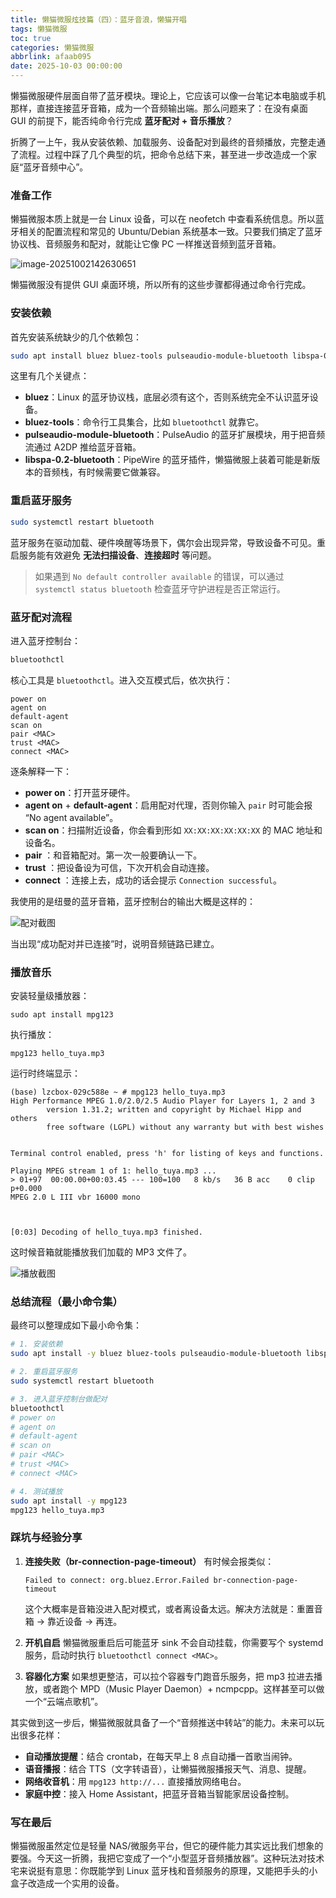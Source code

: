 ```yaml
---
title: 懒猫微服炫技篇（四）：蓝牙音浪，懒猫开唱
tags: 懒猫微服
toc: true
categories: 懒猫微服
abbrlink: afaab095
date: 2025-10-03 00:00:00
---
```


懒猫微服硬件层面自带了蓝牙模块。理论上，它应该可以像一台笔记本电脑或手机那样，直接连接蓝牙音箱，成为一个音频输出端。那么问题来了：在没有桌面 GUI 的前提下，能否纯命令行完成 **蓝牙配对 + 音乐播放**？

折腾了一上午，我从安装依赖、加载服务、设备配对到最终的音频播放，完整走通了流程。过程中踩了几个典型的坑，把命令总结下来，甚至进一步改造成一个家庭“蓝牙音频中心”。

<!-- more -->

### 准备工作

懒猫微服本质上就是一台 Linux 设备，可以在 neofetch 中查看系统信息。所以蓝牙相关的配置流程和常见的 Ubuntu/Debian 系统基本一致。只要我们搞定了蓝牙协议栈、音频服务和配对，就能让它像 PC 一样推送音频到蓝牙音箱。

![image-20251002142630651](https://raw.githubusercontent.com/cloudsmithy/picgo-imh/master/image-20251002142630651.png)

懒猫微服没有提供 GUI 桌面环境，所以所有的这些步骤都得通过命令行完成。

### 安装依赖

首先安装系统缺少的几个依赖包：

```bash
sudo apt install bluez bluez-tools pulseaudio-module-bluetooth libspa-0.2-bluetooth
```

这里有几个关键点：

- **bluez**：Linux 的蓝牙协议栈，底层必须有这个，否则系统完全不认识蓝牙设备。
- **bluez-tools**：命令行工具集合，比如 `bluetoothctl` 就靠它。
- **pulseaudio-module-bluetooth**：PulseAudio 的蓝牙扩展模块，用于把音频流通过 A2DP 推给蓝牙音箱。
- **libspa-0.2-bluetooth**：PipeWire 的蓝牙插件，懒猫微服上装着可能是新版本的音频栈，有时候需要它做兼容。

### 重启蓝牙服务

```bash
sudo systemctl restart bluetooth
```

蓝牙服务在驱动加载、硬件唤醒等场景下，偶尔会出现异常，导致设备不可见。重启服务能有效避免 **无法扫描设备**、**连接超时** 等问题。

> 如果遇到 `No default controller available` 的错误，可以通过 `systemctl status bluetooth` 检查蓝牙守护进程是否正常运行。

### 蓝牙配对流程

进入蓝牙控制台：

```bash
bluetoothctl
```

核心工具是 `bluetoothctl`。进入交互模式后，依次执行：

```text
power on
agent on
default-agent
scan on
pair <MAC>
trust <MAC>
connect <MAC>
```

逐条解释一下：

- **power on**：打开蓝牙硬件。
- **agent on** + **default-agent**：启用配对代理，否则你输入 `pair` 时可能会报 “No agent available”。
- **scan on**：扫描附近设备，你会看到形如 `XX:XX:XX:XX:XX:XX` 的 MAC 地址和设备名。
- **pair** ：和音箱配对。第一次一般要确认一下。
- **trust** ：把设备设为可信，下次开机会自动连接。
- **connect** ：连接上去，成功的话会提示 `Connection successful`。

我使用的是纽曼的蓝牙音箱，蓝牙控制台的输出大概是这样的：

![配对截图](https://raw.githubusercontent.com/cloudsmithy/picgo-imh/master/3bd44cf1e16cd2d6e691456f447f0204.png)

当出现“成功配对并已连接”时，说明音频链路已建立。

### 播放音乐

安装轻量级播放器：

```
sudo apt install mpg123
```

执行播放：

```
mpg123 hello_tuya.mp3
```

运行时终端显示：

```
(base) lzcbox-029c588e ~ # mpg123 hello_tuya.mp3
High Performance MPEG 1.0/2.0/2.5 Audio Player for Layers 1, 2 and 3
        version 1.31.2; written and copyright by Michael Hipp and others
        free software (LGPL) without any warranty but with best wishes


Terminal control enabled, press 'h' for listing of keys and functions.

Playing MPEG stream 1 of 1: hello_tuya.mp3 ...
> 01+97  00:00.00+00:03.45 --- 100=100   8 kb/s   36 B acc    0 clip p+0.000
MPEG 2.0 L III vbr 16000 mono



[0:03] Decoding of hello_tuya.mp3 finished.
```

这时候音箱就能播放我们加载的 MP3 文件了。

![播放截图](https://raw.githubusercontent.com/cloudsmithy/picgo-imh/master/image-20251002141941121-20251002142356611-20251002142525502.png)

### 总结流程（最小命令集）

最终可以整理成如下最小命令集：

```bash
# 1. 安装依赖
sudo apt install -y bluez bluez-tools pulseaudio-module-bluetooth libspa-0.2-bluetooth

# 2. 重启蓝牙服务
sudo systemctl restart bluetooth

# 3. 进入蓝牙控制台做配对
bluetoothctl
# power on
# agent on
# default-agent
# scan on
# pair <MAC>
# trust <MAC>
# connect <MAC>

# 4. 测试播放
sudo apt install -y mpg123
mpg123 hello_tuya.mp3
```

### 踩坑与经验分享

1. **连接失败（br-connection-page-timeout）**
   有时候会报类似：

   ```
   Failed to connect: org.bluez.Error.Failed br-connection-page-timeout
   ```

   这个大概率是音箱没进入配对模式，或者离设备太远。解决方法就是：重置音箱 → 靠近设备 → 再连。

2. **开机自启**
   懒猫微服重启后可能蓝牙 sink 不会自动挂载，你需要写个 systemd 服务，启动时执行 `bluetoothctl connect <MAC>`。

3. **容器化方案**
   如果想更整洁，可以拉个容器专门跑音乐服务，把 mp3 拉进去播放，或者跑个 MPD（Music Player Daemon）+ ncmpcpp。这样甚至可以做一个“云端点歌机”。

其实做到这一步后，懒猫微服就具备了一个“音频推送中转站”的能力。未来可以玩出很多花样：

- **自动播放提醒**：结合 crontab，在每天早上 8 点自动播一首歌当闹钟。
- **语音播报**：结合 TTS（文字转语音），让懒猫微服播报天气、消息、提醒。
- **网络收音机**：用 `mpg123 http://...` 直接播放网络电台。
- **家庭中控**：接入 Home Assistant，把蓝牙音箱当智能家居设备控制。

### 写在最后

懒猫微服虽然定位是轻量 NAS/微服务平台，但它的硬件能力其实远比我们想象的要强。今天这一折腾，我把它变成了一个“小型蓝牙音频播放器”。这种玩法对技术宅来说挺有意思：你既能学到 Linux 蓝牙栈和音频服务的原理，又能把手头的小盒子改造成一个实用的设备。
